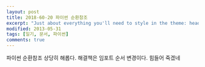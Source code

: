 ```yaml
---
layout: post
title: 2018-60-20 파이썬 순환참조
excerpt: "Just about everything you'll need to style in the theme: headings, paragraphs, blockquotes, tables, code blocks, and more."
modified: 2013-05-31
tags: [일기, 문서, 파이썬]
comments: true
---
```


파이썬 순환참조 상당히 해롭다.
해결책은 임포트 순서 변경이다.
힘들어 죽겠네